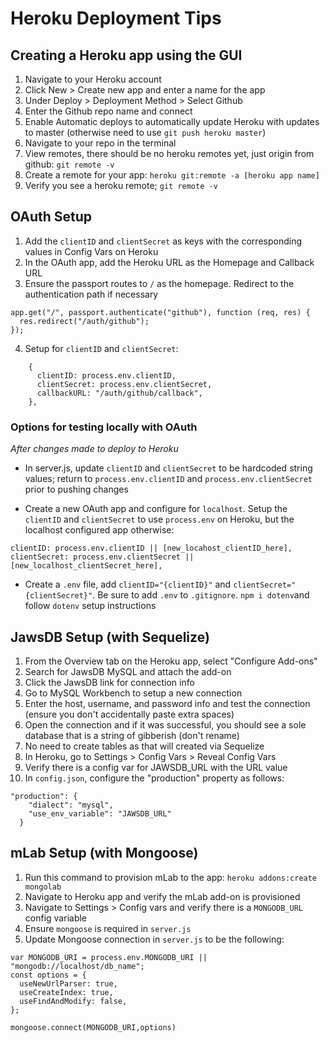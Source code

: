# Heroku Deployment Tips

## Creating a Heroku app using the GUI

1. Navigate to your Heroku account
2. Click New > Create new app and enter a name for the app
3. Under Deploy > Deployment Method > Select Github
4. Enter the Github repo name and connect
5. Enable Automatic deploys to automatically update Heroku with updates to master (otherwise need to use `git push heroku master`)
6. Navigate to your repo in the terminal
7. View remotes, there should be no heroku remotes yet, just origin from github: `git remote -v`
8. Create a remote for your app: `heroku git:remote -a [heroku app name]`
9. Verify you see a heroku remote; `git remote -v`

## OAuth Setup

1. Add the `clientID` and `clientSecret` as keys with the corresponding values in Config Vars on Heroku
2. In the OAuth app, add the Heroku URL as the Homepage and Callback URL
3. Ensure the passport routes to `/` as the homepage. Redirect to the authentication path if necessary

```
app.get("/", passport.authenticate("github"), function (req, res) {
  res.redirect("/auth/github");
});
```

4. Setup for `clientID` and `clientSecret`:

```
    {
      clientID: process.env.clientID,
      clientSecret: process.env.clientSecret,
      callbackURL: "/auth/github/callback",
    },
```

### Options for testing locally with OAuth

_After changes made to deploy to Heroku_

* In server.js, update `clientID` and `clientSecret` to be hardcoded string values; return to `process.env.clientID` and `process.env.clientSecret` prior to pushing changes

* Create a new OAuth app and configure for `localhost`. Setup the `clientID` and `clientSecret` to use `process.env` on Heroku, but the localhost configured app otherwise:

```
clientID: process.env.clientID || [new_locahost_clientID_here],
clientSecret: process.env.clientSecret || [new_localhost_clientSecret_here],
```

* Create a `.env` file, add `clientID="{clientID}"` and `clientSecret="{clientSecret}"`. Be sure to add `.env` to `.gitignore`. `npm i dotenv`and follow `dotenv` setup instructions


## JawsDB Setup (with Sequelize)

1. From the Overview tab on the Heroku app, select "Configure Add-ons"
2. Search for JawsDB MySQL and attach the add-on
3. Click the JawsDB link for connection info
4. Go to MySQL Workbench to setup a new connection
5. Enter the host, username, and password info and test the connection (ensure you don't accidentally paste extra spaces)
6. Open the connection and if it was successful, you should see a sole database that is a string of gibberish (don't rename)
7. No need to create tables as that will created via Sequelize
8. In Heroku, go to Settings > Config Vars > Reveal Config Vars
9. Verify there is a config var for JAWSDB_URL with the URL value
10. In `config.json`, configure the "production" property as follows:

```
"production": {
    "dialect": "mysql",
    "use_env_variable": "JAWSDB_URL"
  }
```

## mLab Setup (with Mongoose)
1. Run this command to provision mLab to the app:
`heroku addons:create mongolab`
2. Navigate to Heroku app and verify the mLab add-on is provisioned
3. Navigate to Settings > Config vars and verify there is a `MONGODB_URL` config variable
4. Ensure `mongoose` is required in `server.js`
4. Update Mongoose connection in `server.js` to be the following:
```
var MONGODB_URI = process.env.MONGODB_URI || "mongodb://localhost/db_name";
const options = {
  useNewUrlParser: true,
  useCreateIndex: true,
  useFindAndModify: false,
};

mongoose.connect(MONGODB_URI,options)
```